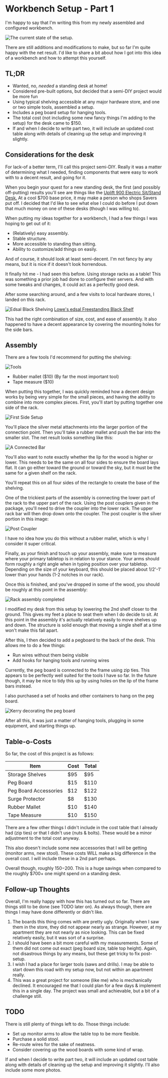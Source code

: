 Workbench Setup - Part 1
================
I'm happy to say that I'm writing this from my newly assembled and configured workbench.

![The current state of the setup](https://lh3.googleusercontent.com/-5bmO4Sgkm4o/VRhLo4EogaI/AAAAAAAAAVA/KE8h8tzQ1Nw/w530-h883-no/0328151906.jpg).

There are still additions and modifications to make, but so far I'm quite happy with the net result. I'd like to share a bit about how I got into this idea of a workbench and how to attempt this yourself.

TL;DR
------------------------
* Wanted, no, _needed_ a standing desk at home!
* Considered pre-built options, but decided that a semi-DIY project would be more fun
* Using typical shelving accessible at any major hardware store, and one or two simple tools, assembled a setup.
* Includes a peg board setup for hanging tools.
* The total cost (not including some new fancy things I'm adding to the setup) for the desk came to $150.
* If and when I decide to write part two, it will include an updated cost table along with details of cleaning up the setup and improving it slightly.

Considerations for the desk
--------------------
For lack-of a better term, I'll call this project semi-DIY. Really it was a matter of determining what I needed, finding components that were easy to work with to a decent result, and going for it.

When you begin your quest for a new standing desk, the first (and possibly off-putting) results you'll see are things like the [Uplift 900 Electric Sit/Stand Desk.](http://www.thehumansolution.com/uplift-900-electric-sit-stand-desk-silver.html) At a cool $700 base price, it may make a person who shops Savers put off. I decided that I'd like to see what else I could do before I put down that much money on one of these desks (though I was willing to).

When putting my ideas together for a workbench, I had a few things I was hoping to get out of it:

* (Relatively) easy assembly.
* Stable structure.
* More accessible to standing than sitting.
* Ability to customize/add things on easily.

And of course, it should look at least semi-decent. I'm not fancy by any means, but it is nice if it doesn't look horrendous.

It finally hit me - I had seen this before. Using storage racks as a table! This was something a prior job had done to configure their servers. And with some tweaks and changes, it could act as a perfectly good desk.

After some searching around, and a few visits to local hardware stores, I landed on this rack.

![Edsal Black Shelving](http://images.lowes.com/product/converted/035441/035441741052.jpg)
[Lowe's edsal Freestanding Black Shelf](http://www.lowes.com/pd_319468-1281-MR4824WGB_4294857717__?productId=3529780&Ns=p_product_qty_sales_dollar|1&pl=1&currentURL=%3FNs%3Dp_product_qty_sales_dollar%7C1&facetInfo=)

This had the right combination of size, cost, and ease of assembly. It also happened to have a decent appearance by covering the mounting holes for the side bars.

Assembly
------------------------
There are a few tools I'd recommend for putting the shelving:

![Tools](https://lh3.googleusercontent.com/-vM9XRupZ6gE/VRhLvk83ZYI/AAAAAAAAAVc/kw6ah2jd7ak/w530-h883-no/0328151055.jpg)

* Rubber mallet ($10) (By far the most important tool)
* Tape measure ($10)

When putting this together, I was quickly reminded how a decent design works by being very simple for the small pieces, and having the ability to combine into more complex pieces. First, you'll start by putting together one side of the rack.

![First Side Setup](https://lh5.googleusercontent.com/-8eBihxrlMF4/VRhLvkCnV8I/AAAAAAAAAVc/pEw1wOgBLDU/w628-h377-no/0328151103.jpg)

You'll place the silver metal attachments into the larger portion of the connection point. Then you'll take a rubber mallet and push the bar into the smaller slot. The net result looks something like this:

![A Connected Bar](https://lh3.googleusercontent.com/-Ac_zSO4nQaM/VRhLvoI0FTI/AAAAAAAAAVc/YYwIMrKs7Yc/w530-h883-no/0328151103a.jpg)

You'll also want to note exactly whether the lip for the wood is higher or lower. This needs to be the same on all four sides to ensure the board lays flat. It can go either toward the ground or toward the sky, but it must be the same for a given shelf on the rack.

You'll repeat this on all four sides of the rectangle to create the base of the shelving.

One of the trickiest parts of the assembly is connecting the lower part of the rack to the upper part of the rack. Using the post couplers given in the package, you'll need to drive the coupler into the lower rack. The upper rack bar will then drop down onto the coupler. The post coupler is the silver portion in this image:

![Post Coupler](http://ecx.images-amazon.com/images/I/41E1J2QhUPL._SX466_.jpg)

I have no idea how you do this without a rubber mallet, which is why I consider it super critical.

Finally, as your finish and touch up your assembly, make sure to measure where your primary tabletop is in relation to your stance. Your arms should form roughly a right angle when in typing position over your tabletop. Depending on the size of your keyboard, this should be placed about 1/2'-1' lower than your hands (1-2 notches in our rack).

Once this is finished, and you've dropped in some of the wood, you should be roughly at this point in the assembly:

![Rack assembly completed](https://lh3.googleusercontent.com/-4Y8c_LbyG_w/VRhLvus0JaI/AAAAAAAAAVc/rhCl2HozjJE/w530-h883-no/0328151227.jpg)

I modified my desk from this setup by lowering the 2nd shelf closer to the ground. This gives my feet a place to seat them when I do decide to sit. At this point in the assembly it's actually relatively easily to move shelves up and down. The structure is solid enough that moving a single shelf at a time won't make this fall apart.

After this, I then decided to add a pegboard to the back of the desk. This allows me to do a few things:

* Run wires without them being visible
* Add hooks for hanging tools and running wires

Currently, the peg board is connected to the frame using zip ties. This appears to be perfectly well suited for the tools I have so far. In the future though, it may be nice to tidy this up by using holes on the lip of the frame bars instead.

I also purchased a set of hooks and other containers to hang on the peg board.

![Kerry decorating the peg board](https://lh3.googleusercontent.com/-3NDA4FSwL_k/VRhLvjkSfvI/AAAAAAAAAVY/KagH7O_O92Q/w530-h883-no/0328151741.jpg)

After all this, it was just a matter of hanging tools, plugging in some equipment, and starting things up.

Table-o-Costs
------------------------
So far, the cost of this project is as follows:

<table>
    <thead>
        <th>Item</th>
        <th>Cost</th>
        <th>Total</th>
    </thead>
    <tbody>
        <tr>
            <td>Storage Shelves</td>
            <td>$95</td>
            <td>$95</td>
        </tr>
        <tr>
            <td>Peg Board</td>
            <td>$15</td>
            <td>$110</td>
        </tr>
        <tr>
            <td>Peg Board Accessories</td>
            <td>$12</td>
            <td>$122</td>
        </tr>
        <tr>
            <td>Surge Protector</td>
            <td>$8</td>
            <td>$130</td>
        </tr>
        <tr>
            <td>Rubber Mallet</td>
            <td>$10</td>
            <td>$140</td>
        </tr>
        <tr>
            <td>Tape Measure</td>
            <td>$10</td>
            <td>$150</td>
        </tr>
    </tbody>
</table>

There are a few other things I didn't include in the cost table that I already had (zip ties) or that I didn't use (nuts & bolts). These would be a minor adjustment to the total cost anyway.

This also doesn't include some new accessories that I will be getting (monitor arms, new stool). These costs WILL make a big difference in the overall cost. I will include these in a 2nd part perhaps.

Overall though, roughly $150-$200. This is a huge savings when compared to the roughly $700+ one might spend on a standing desk.

Follow-up Thoughts
------------------------
Overall, I'm really happy with how this has turned out so far. There are things still to be done (see TODO later on). As always though, there are things I may have done differently or didn't like.

1. The boards this thing comes with are pretty ugly. Originally when I saw them in the store, they did not appear nearly as strange. However, at my apartment they are not nearly as nice looking. This can be fixed relatively easily, but it was sort of a surprise.
2. I should have been a bit more careful with my measurements. Some of them did not come out exact (peg board size, table top height). Again, not disastrous things by any means, but these get tricky to fix post-setup.
3. I wish I had a place for larger tools (saws and drills). I may be able to start down this road with my setup now, but not within an apartment really.
4. This was a great project for someone (like me) who is mechanically declined. It encouraged me that I could plan for a few days & implement this in a single day. The project was small and achievable, but a bit of a challenge still.

TODO
------------------------
There is still plenty of things left to do. Those things include:

* Set up monitor arms to allow the table top to be more flexible.
* Purchase a solid stool.
* Re-route wires for the sake of neatness.
* Consider covering up the wood boards with some kind of wrap.

If and when I decide to write part two, it will include an updated cost table along with details of cleaning up the setup and improving it slightly. I'll also include some more photos.

